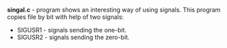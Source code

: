 **singal.c** - program shows an interesting way of using signals. This program copies file by bit with help of two signals:
* SIGUSR1 - signals sending the one-bit.
* SIGUSR2 - signals sending the zero-bit.